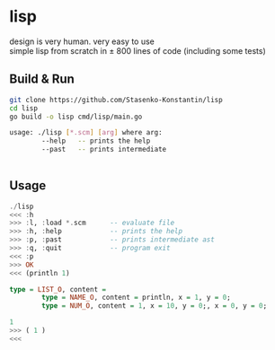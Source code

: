 # lisp
design is very human. very easy to use  
simple lisp from scratch in ± 800 lines of code (including some tests)

## Build & Run

```bash
git clone https://github.com/Stasenko-Konstantin/lisp
cd lisp
go build -o lisp cmd/lisp/main.go

usage: ./lisp [*.scm] [arg] where arg:
        --help   -- prints the help
        --past   -- prints intermediate 
        
```

## Usage

```haskell
./lisp
<<< :h
>>> :l, :load *.scm      -- evaluate file
>>> :h, :help            -- prints the help
>>> :p, :past            -- prints intermediate ast
>>> :q, :quit            -- program exit
<<< :p
>>> OK
<<< (println 1)

type = LIST_O, content = 
        type = NAME_O, content = println, x = 1, y = 0;
        type = NUM_O, content = 1, x = 10, y = 0;, x = 0, y = 0;

1 
>>> ( 1 )
<<< 

```
